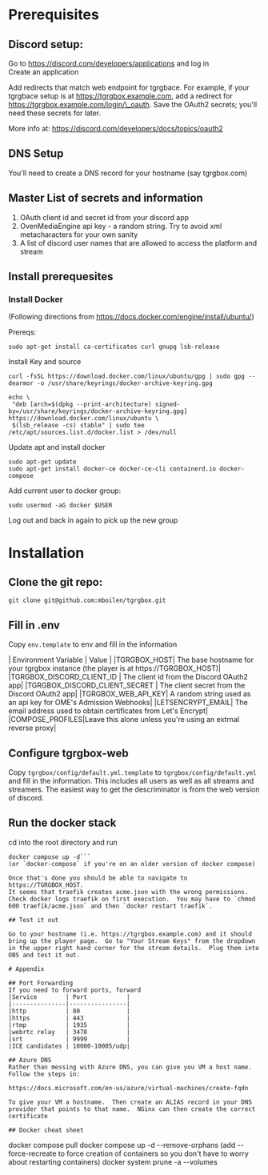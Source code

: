 # Prerequisites
## Discord setup:
Go to https://discord.com/developers/applications and log in  
Create an application 

Add redirects that match web endpoint for tgrgbace.  For example, if your tgrgbace
setup is at https://tgrgbox.example.com, add a redirect for https://tgrgbox.example.com/login/\_oauth.  Save the OAuth2 secrets; you'll need these secrets for later.

More info at: https://discord.com/developers/docs/topics/oauth2

## DNS Setup
You'll need to create a DNS record for your hostname (say tgrgbox.com)

## Master List of secrets and information
1. OAuth client id and secret id from your discord app
2. OvenMediaEngine api key - a random string.  Try to avoid xml metacharacters for your own sanity
3. A list of discord user names that are allowed to access the platform and stream


## Install prerequesites
### Install Docker
(Following directions from https://docs.docker.com/engine/install/ubuntu/)

Prereqs:

```sudo apt-get install ca-certificates curl gnupg lsb-release```

Install Key and source
 ```
curl -fsSL https://download.docker.com/linux/ubuntu/gpg | sudo gpg --dearmor -o /usr/share/keyrings/docker-archive-keyring.gpg

echo \
  "deb [arch=$(dpkg --print-architecture) signed-by=/usr/share/keyrings/docker-archive-keyring.gpg] https://download.docker.com/linux/ubuntu \
  $(lsb_release -cs) stable" | sudo tee /etc/apt/sources.list.d/docker.list > /dev/null

```
  
Update apt and install docker
```
sudo apt-get update
sudo apt-get install docker-ce docker-ce-cli containerd.io docker-compose
```
 
 Add current user to docker group:
 
 ```sudo usermod -aG docker $USER```
 
Log out and back in again to pick up the new group

# Installation

## Clone the git repo:
```git clone git@github.com:mboilen/tgrgbox.git```

## Fill in .env ##
Copy `env.template` to env and fill in the information

| Environment Variable | Value |
|TGRGBOX_HOST| The base hostname for your tgrgbox instance (the player is at https://TGRGBOX_HOST)|
|TGRGBOX_DISCORD_CLIENT_ID | The client id from the Discord OAuth2 app|
|TGRGBOX_DISCORD_CLIENT_SECRET | The client secret from the Discord OAuth2 app|
|TGRGBOX_WEB_API_KEY| A random string used as an api key for OME's Admission Webhooks|
|LETSENCRYPT_EMAIL| The email address used to obtain certificates from Let's Encrypt|
|COMPOSE_PROFILES|Leave this alone unless you're using an extrnal reverse proxy|

## Configure tgrgbox-web
Copy `tgrgbox/config/default.yml.template` to `tgrgbox/config/default.yml` and fill in the information.  This
includes all users as well as all streams and streamers.  The easiest way to get the descriminator is from the web version of discord.

## Run the docker stack
cd into the root directory and run
```docker create network tgrgbox-network
docker compose up -d``` 
(or `docker-compose` if you're on an older version of docker compose)

Once that's done you should be able to navigate to https://TGRGBOX_HOST.  
It seems that traefik creates acme.json with the wrong permissions.  Check docker logs traefik on first execution.  You may have to `chmod 600 traefik/acme.json` and then `docker restart traefik`.

## Test it out

Go to your hostname (i.e. https://tgrgbox.example.com) and it should bring up the player page.  Go to "Your Stream Keys" from the dropdown in the upper right hand corner for the stream details.  Plug them into OBS and test it out.

# Appendix

## Port Forwarding
If you need to forward ports, forward
|Service        | Port           |
|---------------|----------------|
|http           | 80             |
|https          | 443            |
|rtmp           | 1935           |
|webrtc relay   | 3478           |
|srt            | 9999           |
|ICE candidates | 10000-10005/udp|

## Azure DNS
Rather than messing with Azure DNS, you can give you VM a host name.  Follow the steps in:

https://docs.microsoft.com/en-us/azure/virtual-machines/create-fqdn

To give your VM a hostname.  Then create an ALIAS record in your DNS provider that points to that name.  NGinx can then create the correct certificate

## Docker cheat sheet
```
docker compose pull
docker compose up -d --remove-orphans (add --force-recreate to force creation of containers so you don't have to worry about restarting containers)
docker system prune -a --volumes
```
